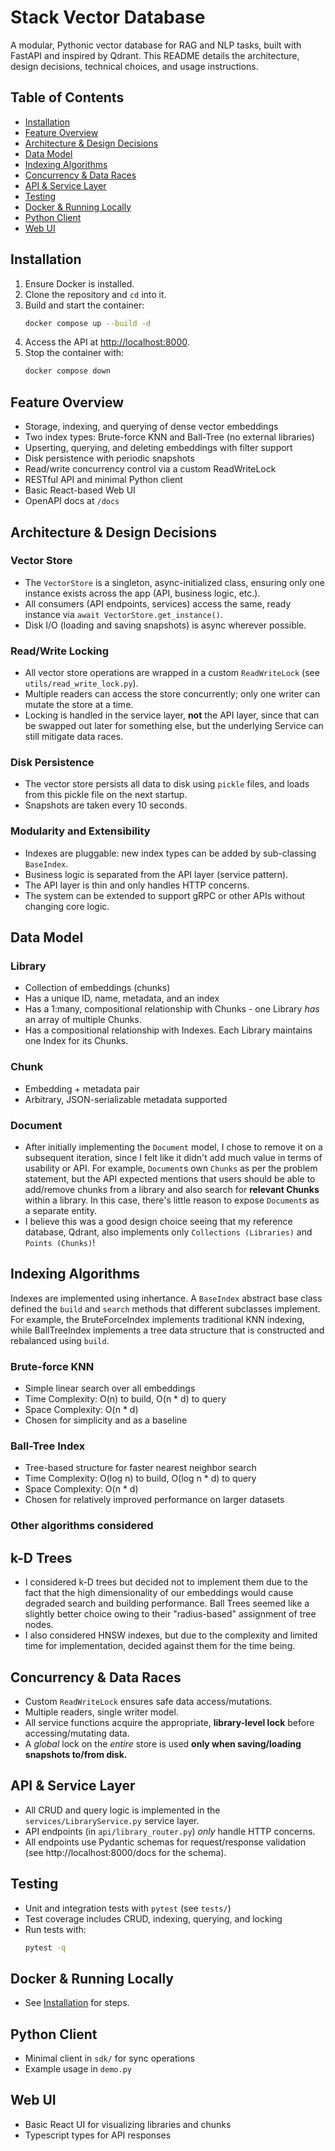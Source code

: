 # Stack Vector Database

A modular, Pythonic vector database for RAG and NLP tasks, built with FastAPI and inspired by Qdrant. This README details the architecture, design decisions, technical choices, and usage instructions.

## Table of Contents
- [Installation](#installation)
- [Feature Overview](#feature-overview)
- [Architecture & Design Decisions](#architecture--design-decisions)
- [Data Model](#data-model)
- [Indexing Algorithms](#indexing-algorithms)
- [Concurrency & Data Races](#concurrency--data-races)
- [API & Service Layer](#api--service-layer)
- [Testing](#testing)
- [Docker & Running Locally](#docker--running-locally)
- [Python Client](#python-client)
- [Web UI](#web-ui)

## Installation

1. Ensure Docker is installed.
2. Clone the repository and `cd` into it.
3. Build and start the container:
   ```sh
   docker compose up --build -d
   ```
4. Access the API at [http://localhost:8000](http://localhost:8000).
5. Stop the container with:
   ```sh
   docker compose down
   ```

## Feature Overview
- Storage, indexing, and querying of dense vector embeddings
- Two index types: Brute-force KNN and Ball-Tree (no external libraries)
- Upserting, querying, and deleting embeddings with filter support
- Disk persistence with periodic snapshots
- Read/write concurrency control via a custom ReadWriteLock
- RESTful API and minimal Python client
- Basic React-based Web UI
- OpenAPI docs at `/docs`

## Architecture & Design Decisions

### Vector Store
- The `VectorStore` is a singleton, async-initialized class, ensuring only one instance exists across the app (API, business logic, etc.).
- All consumers (API endpoints, services) access the same, ready instance via `await VectorStore.get_instance()`.
- Disk I/O (loading and saving snapshots) is async wherever possible.

### Read/Write Locking
- All vector store operations are wrapped in a custom `ReadWriteLock` (see `utils/read_write_lock.py`).
- Multiple readers can access the store concurrently; only one writer can mutate the store at a time.
- Locking is handled in the service layer, __not__ the API layer, since that can be swapped out later for something else, but the underlying Service can still mitigate data races.

### Disk Persistence
- The vector store persists all data to disk using `pickle` files, and loads from this pickle file on the next startup.
- Snapshots are taken every 10 seconds.

### Modularity and Extensibility
- Indexes are pluggable: new index types can be added by sub-classing `BaseIndex`.
- Business logic is separated from the API layer (service pattern).
- The API layer is thin and only handles HTTP concerns.
- The system can be extended to support gRPC or other APIs without changing core logic.

## Data Model

### Library
- Collection of embeddings (chunks)
- Has a unique ID, name, metadata, and an index
- Has a 1:many, compositional relationship with Chunks - one Library _has_ an array of multiple Chunks.
- Has a compositional relationship with Indexes. Each Library maintains one Index for its Chunks.

### Chunk
- Embedding + metadata pair
- Arbitrary, JSON-serializable metadata supported

### Document
- After initially implementing the `Document` model, I chose to remove it on a subsequent iteration, since I felt like it didn't add much value in terms of usability or API. For example, `Document`s own `Chunks` as per the problem statement, but the API expected mentions that users should be able to add/remove chunks from a library and also search for __relevant Chunks__ within a library. In this case, there's little reason to expose `Document`s as a separate entity.
- I believe this was a good design choice seeing that my reference database, Qdrant, also implements only `Collections (Libraries)` and `Points (Chunks)`!

## Indexing Algorithms

Indexes are implemented using inhertance. A `BaseIndex` abstract base class defined the `build` and `search` methods that different subclasses implement. For example, the BruteForceIndex implements traditional KNN indexing, while BallTreeIndex implements a tree data structure that is constructed and rebalanced using `build`.

### Brute-force KNN
- Simple linear search over all embeddings
- Time Complexity: O(n) to build, O(n * d) to query
- Space Complexity: O(n * d)
- Chosen for simplicity and as a baseline

### Ball-Tree Index
- Tree-based structure for faster nearest neighbor search
- Time Complexity: O(log n) to build, O(log n * d) to query
- Space Complexity: O(n * d)
- Chosen for relatively improved performance on larger datasets

### Other algorithms considered

## k-D Trees
- I considered k-D trees but decided not to implement them due to the fact that the high dimensionality of our embeddings would cause degraded search and building performance. Ball Trees seemed like a slightly better choice owing to their "radius-based" assignment of tree nodes.
- I also considered HNSW indexes, but due to the complexity and limited time for implementation, decided against them for the time being.

## Concurrency & Data Races
- Custom `ReadWriteLock` ensures safe data access/mutations.
- Multiple readers, single writer model.
- All service functions acquire the appropriate, __library-level lock__ before accessing/mutating data.
- A _global_ lock on the _entire_ store is used __only when saving/loading snapshots to/from disk.__

## API & Service Layer
- All CRUD and query logic is implemented in the `services/LibraryService.py` service layer.
- API endpoints (in `api/library_router.py`) _only_ handle HTTP concerns.
- All endpoints use Pydantic schemas for request/response validation (see http://localhost:8000/docs for the schema).

## Testing
- Unit and integration tests with `pytest` (see `tests/`)
- Test coverage includes CRUD, indexing, querying, and locking
- Run tests with:
  ```sh
  pytest -q
  ```

## Docker & Running Locally
- See [Installation](#installation) for steps.

## Python Client
- Minimal client in `sdk/` for sync operations
- Example usage in `demo.py`

## Web UI
- Basic React UI for visualizing libraries and chunks
- Typescript types for API responses